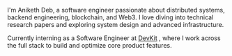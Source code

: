 I'm Aniketh Deb, a software engineer passionate about distributed systems, backend engineering, blockchain, and Web3. I love diving into technical research papers and exploring system design and advanced infrastructure.

Currently interning as a Software Engineer at  [DevKit](https://www.getdevkit.com/) ,  where I work across the full stack to build and optimize core product features.



